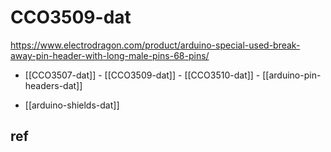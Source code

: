 
# CCO3509-dat

https://www.electrodragon.com/product/arduino-special-used-break-away-pin-header-with-long-male-pins-68-pins/

- [[CCO3507-dat]] - [[CCO3509-dat]] - [[CCO3510-dat]] - [[arduino-pin-headers-dat]]

- [[arduino-shields-dat]]


## ref 

